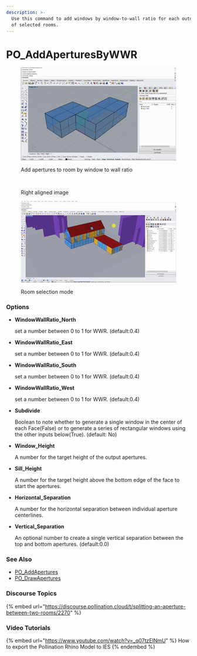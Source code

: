 ```yaml
---
description: >-
  Use this command to add windows by window-to-wall ratio for each outdoor wall
  of selected rooms.
---
```


# PO\_AddAperturesByWWR

<div>

<figure><img src="../../.gitbook/assets/PO_AddAperturesByWWR.gif" alt=""><figcaption><p>Add apertures to room by window to wall ratio</p></figcaption></figure>

 

<figure><img src="https://discourse.pollination.cloud/uploads/default/original/2X/4/418a84b441faa7d475f0d3fa3adbb8d27032c365.png" alt=""><figcaption><p>Right aligned image</p></figcaption></figure>

 

<figure><img src="../../.gitbook/assets/RoomSelectionOFF.gif" alt=""><figcaption><p>Room selection mode</p></figcaption></figure>

</div>

### Options

*   **WindowWallRatio\_North**

    set a number between 0 to 1 for WWR. (default:0.4)
*   **WindowWallRatio\_East**

    set a number between 0 to 1 for WWR. (default:0.4)
*   **WindowWallRatio\_South**

    set a number between 0 to 1 for WWR. (default:0.4)
*   **WindowWallRatio\_West**

    set a number between 0 to 1 for WWR. (default:0.4)
*   **Subdivide**

    Boolean to note whether to generate a single window in the center of each Face(False) or to generate a series of rectangular windows using the other inputs below(True). (default: No)
*   **Window\_Height**

    A number for the target height of the output apertures.
*   **Sill\_Height**

    A number for the target height above the bottom edge of the face to start the apertures.
*   **Horizontal\_Separation**

    A number for the horizontal separation between individual aperture centerlines.
*   **Vertical\_Separation**

    An optional number to create a single vertical separation between the top and bottom apertures. (default:0.0)

### See Also

* [PO\_AddApertures](po\_addaperturesbywwr.md)
* [PO\_DrawApertures](po\_drawapertures.md)

### Discourse Topics

{% embed url="https://discourse.pollination.cloud/t/splitting-an-aperture-between-two-rooms/2270" %}

### Video Tutorials

{% embed url="https://www.youtube.com/watch?v=_q07tzElNmU" %}
How to export the Pollination Rhino Model to IES
{% endembed %}

